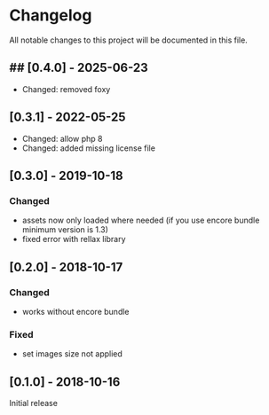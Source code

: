 # Changelog
All notable changes to this project will be documented in this file.

## ## [0.4.0] - 2025-06-23
- Changed: removed foxy

## [0.3.1] - 2022-05-25
- Changed: allow php 8
- Changed: added missing license file

## [0.3.0] - 2019-10-18

### Changed
* assets now only loaded where needed (if you use encore bundle minimum version is 1.3)
* fixed error with rellax library

## [0.2.0] - 2018-10-17

### Changed
* works without encore bundle

### Fixed
* set images size not applied


## [0.1.0] - 2018-10-16

Initial release
